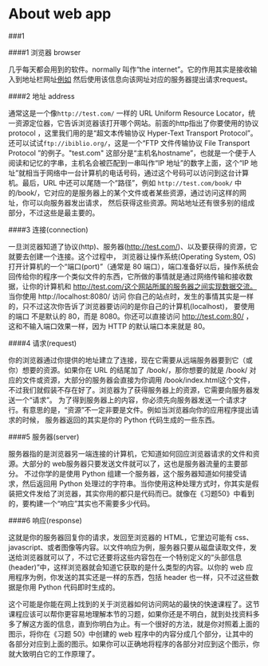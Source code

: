 # About web app

###1 

####1 浏览器 browser

几乎每天都会用到的软件。normally 叫作“the internet”。它的作用其实是接收输入到地址栏网址[例如](http://test.com/) 然后使用该信息向该网址对应的服务器提出请求request。

####2 地址 address 

通常这是一个像```http://test.com/``` 一样的 URL Uniform Resource Locator，统一资源定位器，它告诉浏览器该打开哪个网站。前面的http指出了你要使用的协议 protocol ，这里我们用的是“超文本传输协议 Hyper-Text Transport Protocol”。
还可以试试```ftp://ibiblio.org/```，这是一个“FTP 文件传输协议 File Transport Protocol ”的例子。"test.com"
这部分是“主机名hostname”，也就是一个便于人阅读和记忆的字串，主机名会被匹配到一串叫作“IP 地址”的数字上面，这个“IP
地址”就相当于网络中一台计算机的电话号码，通过这个号码可以访问到这台计算机。最后，URL 中还可以尾随一个“路径”，例如
```http://test.com/book/``` 中的/book/，它对应的是服务器上的某个文件或者某些资源，通过访问这样的网址，你可以向服务器发出请求，
然后获得这些资源。网站地址还有很多别的组成部分，不过这些是最主要的。

####3 连接(connection) 

一旦浏览器知道了协议(http)、服务器(http://test.com/)、以及要获得的资源，它就要去创建一个连接。这个过程中，
 浏览器让操作系统(Operating System, OS)打开计算机的一个“端口(port)”（通常是 80 端口），端口准备好以后，操作系统会回传给你的程序一个类似文件的东西，它所做的事情就是通过网络传输和接收数据，让你的计算机和
http://test.com/这个网站所属的服务器之间实现数据交流。 当你使用 http://localhost:8080/ 访问
你自己的站点时，发生的事情其实是一样的，只不过这次你告诉了浏览器要访问的是你自己的计算机(localhost)，
要使用的端口 不是默认的 80，而是 8080。你还可以直接访问 http://test.com:80/ ， 这和不输入端口效果一样，因为 HTTP 的默认端口本来就是 80。

####4 请求(request) 

你的浏览器通过你提供的地址建立了连接，现在它需要从远端服务器要到它（或你）想要的资源。如果你在 URL 的结尾加了 /book/，那你想要的就是 /book/ 对应的文件或资源，大部分的服务器会直接为你调用
/book/index.html这个文件，不过我们就假装不存在好了。浏览器为了获得服务器上的资源，它需要向服务器发送一个“请求”。
为了得到服务器上的内容，你必须先向服务器发送一个请求才行。有意思的是，“资源”不一定非要是文件。例如当浏览器向你的应用程序提出请求的时候，
服务器返回的其实是你的 Python 代码生成的一些东西。

####5 服务器(server) 

服务器指的是浏览器另一端连接的计算机，它知道如何回应浏览器请求的文件和资源。大部分的 web服务器只要发送文件就可以了，这也是服务器流量的主要部分。
不过你学的是使用 Python 组建一个服务器，这个服务器知道如何接受请求，然后返回用 Python
处理过的字符串。当你使用这种处理方式时，你其实是假装把文件发给了浏览器，其实你用的都只是代码而已。就像在《习题50》中看到的，要构建一个“响应”其实也不需要多少代码。

####6 响应(response) 

这就是你的服务器回复你的请求，发回至浏览器的 HTML，它里边可能有 css、javascript、或者图像等内容。以文件响应为例，服务器只要从磁盘读取文件，发送给浏览器就可以了，不过它还要将这些内容包在一个特别定义的“头部信息(header)”中，这样浏览器就会知道它获取的是什么类型的内容。以你的 web 应用程序为例，你发送的其实还是一样的东西，包括 header 也一样，只不过这些数据是你用 Python 代码即时生成的。

这个可能是你能在网上找到的关于浏览器如何访问网站的最快的快速课程了。这节课程应该可以帮你更容易地理解本节的习题，如果你还是不明白，就到处找资料多多了解这方面的信息，直到你明白为止。有一个很好的方法，就是你对照着上面的图示，将你在《习题 50》中创建的 web
程序中的内容分成几个部分，让其中的各部分对应到上面的图示。如果你可以正确地将程序的各部分对应到这个图示，你就大致明白它的工作原理了。
